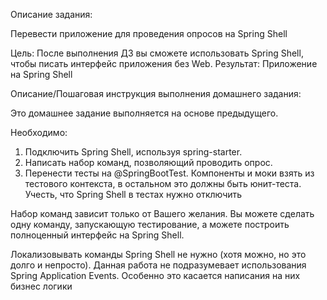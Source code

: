 Описание задания:

Перевести приложение для проведения опросов на Spring Shell

Цель: После выполнения ДЗ вы сможете использовать Spring Shell, чтобы писать интерфейс приложения без Web.
Результат: Приложение на Spring Shell


Описание/Пошаговая инструкция выполнения домашнего задания:

Это домашнее задание выполняется на основе предыдущего.

Необходимо:

1. Подключить Spring Shell, используя spring-starter.
2. Написать набор команд, позволяющий проводить опрос.
3. Перенести тесты на @SpringBootTest. Компоненты и моки взять из тестового контекста, 
   в остальном это должны быть юнит-теста. Учесть, что Spring Shell в тестах нужно отключить

Набор команд зависит только от Вашего желания. Вы можете сделать одну команду, запускающую тестирование, 
а можете построить полноценный интерфейс на Spring Shell.

Локализовывать команды Spring Shell не нужно (хотя можно, но это долго и непросто).
Данная работа не подразумевает использования Spring Application Events. Особенно это касается написания 
на них бизнес логики